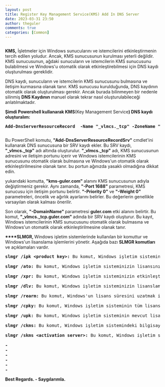 ```yaml
---
layout: post
title: Register Key Management Service(KMS) Add In DNS Server
date: 2023-03-31 23:50
author: theguler
comments: true
categories: [Common]
---
```

<!-- wp:image {"id":6355,"sizeSlug":"large","linkDestination":"none"} -->
<figure class="wp-block-image size-large"><img src="https://theguler.wordpress.com/wp-content/uploads/2023/03/kms_add_dns.png?w=993" alt="" class="wp-image-6355" /></figure>
<!-- /wp:image -->

<!-- wp:paragraph -->
<p><strong>KMS,</strong> İşletmeler için Windows sunucularını ve istemcilerini etkinleştirmenin tercih edilen yoludur. Ancak, KMS sunucusunun kurulması yeterli değildir. KMS sunucusunun, ağdaki sunucuların ve istemcilerin KMS sunucusunu bulabilmesi ve Windows'u otomatik olarak etkinleştirebilmesi için DNS kaydı oluşturulması gereklidir.</p>
<!-- /wp:paragraph -->

<!-- wp:paragraph -->
<p>DNS kaydı, sunucuların ve istemcilerin KMS sunucusunu bulmasına ve iletişim kurmasına olanak tanır. KMS sunucusu kurulduğunda, DNS kaydının otomatik olarak oluşturulması gerekir.  Ancak burada bilinmeyen bir nedenle silinmiş <strong>DNS Kaydının </strong>manuel olarak tekrar nasıl oluşturulabileceği anlatılmaktadır.</p>
<!-- /wp:paragraph -->

<!-- wp:paragraph -->
<p><strong>Şimdi Powershell kullanarak KMS</strong>(Key Management Service<strong>) DNS kaydı oluşturalım:</strong></p>
<!-- /wp:paragraph -->

<!-- wp:preformatted -->
<pre class="wp-block-preformatted"><strong>Add-DnsServerResourceRecord  -Name "_vlmcs._tcp" -ZoneName "guler.com" -SRV -DomainName "kms-guler.com" -Priority 0 -Weight 0 -Port 1688 -ComputerName guler.com</strong></pre>
<!-- /wp:preformatted -->

<!-- wp:image {"id":6362,"sizeSlug":"large","linkDestination":"none"} -->
<figure class="wp-block-image size-large"><img src="https://theguler.wordpress.com/wp-content/uploads/2023/03/dns_kms.png?w=1024" alt="" class="wp-image-6362" /></figure>
<!-- /wp:image -->

<!-- wp:paragraph -->
<p></p>
<!-- /wp:paragraph -->

<!-- wp:paragraph -->
<p>Bu PowerShell komutu, <strong>"Add-DnsServerResourceRecordSrv"</strong> cmdlet'ini kullanarak DNS sunucusuna bir SRV kaydı ekler. Bu SRV kaydı, <strong>"_vlmcs._tcp"</strong> adı altında oluşturulur. <strong>"_vlmcs._tcp"</strong> adı, KMS sunucusunun adresini ve iletişim portunu içerir ve Windows istemcilerinin KMS sunucusunu otomatik olarak bulmasına ve Windows'un otomatik olarak etkinleştirilmesine olanak tanır. bu portun ağınızda yasaklı olmadığına dikkat edin.</p>
<!-- /wp:paragraph -->

<!-- wp:paragraph -->
<p>yukarıdaki komutta, <strong>"kms-guler.com" </strong>alanını KMS sunucusunun adıyla değiştirmeniz gerekir.  Aynı zamanda, <strong>"-Port 1688"</strong> parametresi, KMS sunucusu için iletişim portunu belirtir. <strong>"-Priority 0"</strong> ve <strong>"-Weight 0"</strong> parametreleri, öncelik ve ağırlık ayarlarını belirler. Bu değerlerin genellikle varsayılan olarak kalması önerilir.</p>
<!-- /wp:paragraph -->

<!-- wp:paragraph -->
<p>Son olarak, <strong>"-DomainName" </strong>parametresi <strong>guler.com</strong> etki alanını belirtir. Bu komut, <strong>"_vlmcs._tcp.guler.com" </strong>adında bir SRV kaydı oluşturur. Bu kayıt, Windows istemcilerinin KMS sunucusunu otomatik olarak bulmasına ve Windows'un otomatik olarak etkinleştirilmesine olanak tanır.</p>
<!-- /wp:paragraph -->

<!-- wp:paragraph -->
<p><strong>****SLMGR, </strong>Windows işletim sistemlerinde kullanılan bir komuttur ve Windows'un lisanslama işlemlerini yönetir.  Aşağıda bazı <strong>SLMGR komutları</strong> ve açıklamaları vardır.</p>
<!-- /wp:paragraph -->

<!-- wp:preformatted -->
<pre class="wp-block-preformatted"><strong>slmgr /ipk &lt;product key&gt;:</strong> Bu komut, Windows işletim sisteminin bir ürün anahtarını değiştirmek için kullanılır. "product key" yerine, lisans anahtarınızı girin.

<strong>slmgr /ato: </strong>Bu komut, Windows işletim sisteminizin lisansını etkinleştirmek için kullanılır.

<strong>slmgr /xpr:</strong> Bu komut, Windows işletim sisteminizin etkinleştirilip etkinleştirilmediğini kontrol etmek için kullanılır. Bu komutu çalıştırarak, Windows'un etkinleştirilmiş olup olmadığını ve lisansın ne zaman sona ereceğini görüntüleyebilirsiniz.

<strong>slmgr /dlv:</strong> Bu komut, Windows işletim sisteminizin lisanslama bilgilerini ayrıntılı olarak görüntülemek için kullanılır.

<strong>slmgr /rearm:</strong> Bu komut, Windows'un lisans süresini uzatmak için kullanılır. Bu komutu kullanarak, Windows'un etkinleştirilmesini birkaç kez daha erteleyebilirsiniz.

<strong>slmgr /cpky:</strong> Bu komut, Windows işletim sisteminin tüm lisans anahtarlarını kaldırmak için kullanılır. Bu komutu kullanarak, Windows'un mevcut lisans anahtarlarını kaldırabilir ve yeni bir lisans anahtarı girebilirsiniz.

<strong>slmgr /upk: </strong>Bu komut, Windows işletim sisteminin mevcut lisans anahtarını kaldırmak için kullanılır. Bu komutu kullanarak, Windows'un mevcut lisans anahtarını kaldırabilirsiniz.

<strong>slmgr /ckms:</strong> Bu komut, Windows işletim sistemindeki bilgisayarın KMS (Key Management Service) sunucusuna kayıt yapmış olduğu anahtar bilgisini kaldırmak için kullanılır.

<strong>slmgr /skms &lt;activation server&gt;:</strong> Bu komut, Windows işletim sisteminin bir aktivasyon sunucusuna bağlanmasını sağlamak için kullanılır. "activation server" yerine, Windows'un bağlanması gereken aktivasyon sunucusunun adını veya IP adresini giriniz.

<strong>-
-
-
-
-
-</strong></pre>
<!-- /wp:preformatted -->

<!-- wp:paragraph -->
<p><strong>Best Regards. - Saygılarımla.</strong></p>
<!-- /wp:paragraph -->
